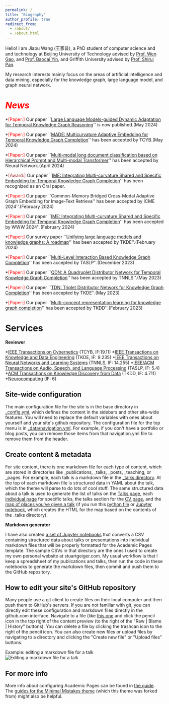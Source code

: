 ```yaml
---
permalink: /
title: "Biography"
author_profile: true
redirect_from: 
  - /about/
  - /about.html
---
```


Hello! I am Jiapu Wang (王家普), a PhD student of computer science and and technology at Beijing University of Technology advised by [Prof. Wen Gao](https://idm.pku.edu.cn/info/1017/1041.htm), and [Prof. Baocai Yin](), and Griffith University advised by [Prof. Shirui Pan](https://shiruipan.github.io). 

My research interests mainly focus on the areas of artificial intelligence and data mining, especially for the knowledge graph, large language model, and graph neural network.

<span style="color:red">_News_</span>
======
  *<span style="color:red">[Paper:]</span> Our paper ``[Large Language Models-guided Dynamic Adaptation for Temporal Knowledge Graph Reasoning](https://arxiv.org/abs/2405.14170)'' is now published.(May 2024)

  *<span style="color:red">[Paper:]</span> Our paper ``[MADE: Multicurvature Adaptive Embedding for Temporal Knowledge Graph Completion](https://ieeexplore.ieee.org/abstract/document/10535899)'' has been accepted by TCYB.(May 2024)
  
  *<span style="color:red">[Paper:]</span> Our paper ``[Multi-modal long document classification based on Hierarchical Prompt and Multi-modal Transformer](https://www.sciencedirect.com/science/article/pii/S0893608024002466)'' has been accepted by Neural Network.(April 2024)
  
  *<span style="color:brown">[Award:]</span> Our paper ``[IME: Integrating Multi-curvature Shared and Specific Embedding for Temporal Knowledge Graph Completion](https://dl.acm.org/doi/abs/10.1145/3589334.3645361)'' has been recognized as an Oral paper.

  *<span style="color:red">[Paper:]</span> Our paper ``Common-Memory Bridged Cross-Modal Adaptive Graph Embedding for Image-Text Retrieva'' has been accepted by ICME 2024''.(February 2024)

  *<span style="color:red">[Paper:]</span> Our paper ``[IME: Integrating Multi-curvature Shared and Specific Embedding for Temporal Knowledge Graph Completion](https://dl.acm.org/doi/abs/10.1145/3589334.3645361)'' has been accepted by WWW 2024''.(February 2024)

  *<span style="color:red">[Paper:]</span> Our survey paper ``[Unifying large language models and knowledge graphs: A roadmap](https://ieeexplore.ieee.org/abstract/document/10387715)'' has been accepted by TKDE''.(February 2024)

  *<span style="color:red">[Paper:]</span> Our paper ``[Multi-Level Interaction Based Knowledge Graph Completion](https://ieeexplore.ieee.org/abstract/document/10313042)'' has been accepted by TASLP''.(December 2023)

  *<span style="color:red">[Paper:]</span> Our paper ``[QDN: A Quadruplet Distributor Network for Temporal Knowledge Graph Completion](https://ieeexplore.ieee.org/document/10132432)'' has been accepted by TNNLS''.(May 2023)

  *<span style="color:red">[Paper:]</span> Our paper ``[TDN: Triplet Distributor Network for Knowledge Graph Completion](https://ieeexplore.ieee.org/abstract/document/10115028)'' has been accepted by TKDE''.(May 2023)

  *<span style="color:red">[Paper:]</span> Our paper ``[Multi-concept representation learning for knowledge graph completion](https://dl.acm.org/doi/full/10.1145/3533017)'' has been accepted by TKDD''.(February 2023)

__Services__
======
__Reviewer__

  *[IEEE Transactions on Cybernetics](https://ieeexplore.ieee.org/xpl/RecentIssue.jsp?punumber=6221036) (TCYB, IF:19.11)
  *[IEEE Transactions on Knowledge and Data Engineering](https://ieeexplore.ieee.org/xpl/RecentIssue.jsp?punumber=69) (TKDE, IF: 9.235)
  *[IEEE Transactions on Neural Networks and Learning Systems](https://ieeexplore.ieee.org/xpl/RecentIssue.jsp?punumber=5962385) (TNNLS, IF: 14.255)
  *[IEEE/ACM Transactions on Audio, Speech, and Language Processing](https://ieeexplore.ieee.org/xpl/RecentIssue.jsp?punumber=6570655) (TASLP, IF: 5.4)
  *[ACM Transactions on Knowledge Discovery from Data](https://dl.acm.org/journal/tkdd) (TKDD, IF: 4.711)
  *[Neurocomputing](https://www.sciencedirect.com/journal/neurocomputing) (IF: 6)

Site-wide configuration
------
The main configuration file for the site is in the base directory in [_config.yml](https://github.com/academicpages/academicpages.github.io/blob/master/_config.yml), which defines the content in the sidebars and other site-wide features. You will need to replace the default variables with ones about yourself and your site's github repository. The configuration file for the top menu is in [_data/navigation.yml](https://github.com/academicpages/academicpages.github.io/blob/master/_data/navigation.yml). For example, if you don't have a portfolio or blog posts, you can remove those items from that navigation.yml file to remove them from the header. 

Create content & metadata
------
For site content, there is one markdown file for each type of content, which are stored in directories like _publications, _talks, _posts, _teaching, or _pages. For example, each talk is a markdown file in the [_talks directory](https://github.com/academicpages/academicpages.github.io/tree/master/_talks). At the top of each markdown file is structured data in YAML about the talk, which the theme will parse to do lots of cool stuff. The same structured data about a talk is used to generate the list of talks on the [Talks page](https://academicpages.github.io/talks), each [individual page](https://academicpages.github.io/talks/2012-03-01-talk-1) for specific talks, the talks section for the [CV page](https://academicpages.github.io/cv), and the [map of places you've given a talk](https://academicpages.github.io/talkmap.html) (if you run this [python file](https://github.com/academicpages/academicpages.github.io/blob/master/talkmap.py) or [Jupyter notebook](https://github.com/academicpages/academicpages.github.io/blob/master/talkmap.ipynb), which creates the HTML for the map based on the contents of the _talks directory).

**Markdown generator**

I have also created [a set of Jupyter notebooks](https://github.com/academicpages/academicpages.github.io/tree/master/markdown_generator
) that converts a CSV containing structured data about talks or presentations into individual markdown files that will be properly formatted for the Academic Pages template. The sample CSVs in that directory are the ones I used to create my own personal website at stuartgeiger.com. My usual workflow is that I keep a spreadsheet of my publications and talks, then run the code in these notebooks to generate the markdown files, then commit and push them to the GitHub repository.

How to edit your site's GitHub repository
------
Many people use a git client to create files on their local computer and then push them to GitHub's servers. If you are not familiar with git, you can directly edit these configuration and markdown files directly in the github.com interface. Navigate to a file (like [this one](https://github.com/academicpages/academicpages.github.io/blob/master/_talks/2012-03-01-talk-1.md) and click the pencil icon in the top right of the content preview (to the right of the "Raw | Blame | History" buttons). You can delete a file by clicking the trashcan icon to the right of the pencil icon. You can also create new files or upload files by navigating to a directory and clicking the "Create new file" or "Upload files" buttons. 

Example: editing a markdown file for a talk
![Editing a markdown file for a talk](/images/editing-talk.png)

For more info
------
More info about configuring Academic Pages can be found in [the guide](https://academicpages.github.io/markdown/). The [guides for the Minimal Mistakes theme](https://mmistakes.github.io/minimal-mistakes/docs/configuration/) (which this theme was forked from) might also be helpful.
